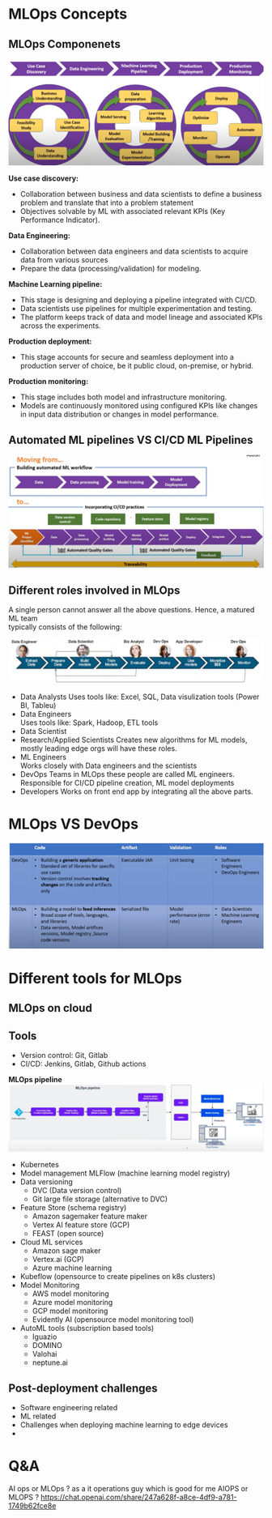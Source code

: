 # MLOps Concepts

## MLOps Componenets
![](Pasted%20image%2020230825193405.png)

**Use case discovery:**
- Collaboration between business and data scientists to define a business problem and translate that into a problem statement
- Objectives solvable by ML with associated relevant KPls (Key Performance Indicator).

**Data Engineering:**
- Collaboration between data engineers and data scientists to acquire data from various sources
- Prepare the data (processing/validation) for modeling.

**Machine Learning pipeline:**
- This stage is designing and deploying a pipeline integrated with CI/CD.
- Data scientists use pipelines for multiple experimentation and testing.
- The platform keeps track of data and model lineage and associated KPls across the experiments.

**Production deployment:**
- This stage accounts for secure and seamless deployment into a production server of choice, be it public cloud, on-premise, or hybrid.

**Production monitoring:**
- This stage includes both model and infrastructure monitoring.
- Models are continuously monitored using configured KPls like changes in input data distribution or changes in model performance.

## Automated ML pipelines VS CI/CD ML Pipelines
![](Pasted%20image%2020230825195143.png)

## Different roles involved in MLOps
A single person cannot answer all the above questions. Hence, a matured ML team   
typically consists of the following:

![](Pasted%20image%2020230825201544.png)
- Data Analysts 
   Uses tools like: Excel, SQL, Data visulization tools (Power BI, Tableu) 
- Data Engineers   
   Uses tools like: Spark, Hadoop, ETL tools
- Data Scientist   
- Research/Applied Scientists
   Creates new algorithms for ML models, mostly leading edge orgs will have these roles.
- ML Engineers   
   Works closely with Data engineers and the scientists
- DevOps Teams
   in MLOps these people are called ML engineers.
   Responsible for CI/CD pipeline creation, ML model deployments
- Developers
   Works on front end app by integrating all the above parts.

# MLOps VS DevOps
![](Pasted%20image%2020230825202654.png)

# Different tools for MLOps

## MLOps on cloud

## Tools
- Version control: Git, Gitlab
- CI/CD: Jenkins, Gitlab, Github actions

**MLOps pipeline**
![](Pasted%20image%2020230825203749.png)
- Kubernetes
- Model management
  MLFlow (machine learning model registry)
- Data versioning
	- DVC (Data version control)
	- Git large file storage (alternative to DVC)
- Feature Store (schema registry)
	- Amazon sagemaker feature maker
	- Vertex AI feature store (GCP)
	- FEAST (open source)
- Cloud ML services
	- Amazon sage maker
	- Vertex.ai (GCP)
	- Azure machine learning
- Kubeflow (opensource to create pipelines on k8s clusters)
- Model Monitoring
	- AWS model monitoring
	- Azure model monitoring 
	- GCP model monitoring
	- Evidently AI (opensource model monitoring tool)
- AutoML tools (subscription based tools)
	- Iguazio
	- DOMINO
	- Valohai
	- neptune.ai
## Post-deployment challenges
- Software engineering related
- ML related
- Challenges when deploying machine learning to edge devices
- 

# Q&A
AI ops or MLOps ?
  as a it operations guy which is good for me AIOPS or MLOPS ?
  https://chat.openai.com/share/247a628f-a8ce-4df9-a781-1749b62fce8e

 
